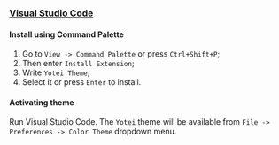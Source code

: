### [Visual Studio Code](https://code.visualstudio.com/)

#### Install using Command Palette

1.  Go to `View -> Command Palette` or press `Ctrl+Shift+P`;
2.  Then enter `Install Extension`;
3.  Write `Yotei Theme`;
4.  Select it or press `Enter` to install.

#### Activating theme

Run Visual Studio Code. The `Yotei` theme will be available from `File -> Preferences -> Color Theme` dropdown menu.
